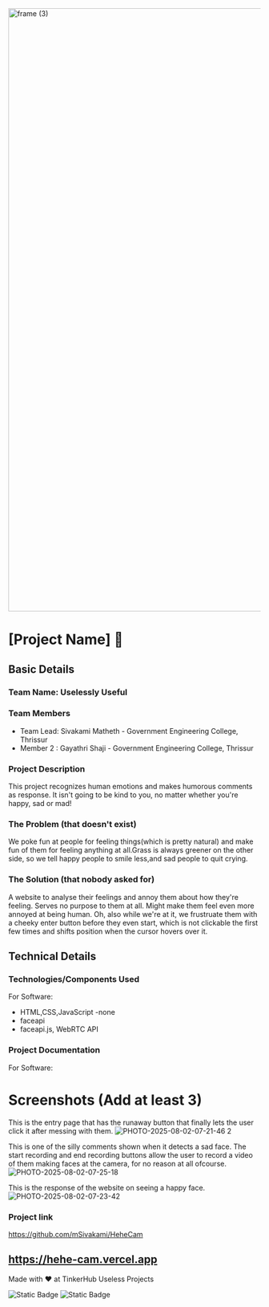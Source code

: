 <img width="3188" height="1202" alt="frame (3)" src="https://github.com/user-attachments/assets/517ad8e9-ad22-457d-9538-a9e62d137cd7" />



# [Project Name] 🎯


## Basic Details
### Team Name: Uselessly Useful


### Team Members
- Team Lead: Sivakami Matheth - Government Engineering College, Thrissur 
- Member 2 : Gayathri Shaji - Government Engineering College, Thrissur 

### Project Description
This project recognizes human emotions and makes humorous comments as response. It isn't going to be kind to you, no matter whether you're happy, sad or mad!


### The Problem (that doesn't exist)

We poke fun at people for feeling things(which is pretty natural) and make fun of them for feeling anything at all.Grass is always greener on the other side, so we tell happy people to smile less,and sad people to quit crying.

### The Solution (that nobody asked for)
A website to analyse their feelings and annoy them about how they're feeling. Serves no purpose to them at all. Might make them feel even more annoyed at being human.
Oh, also while we're at it, we frustruate them with a cheeky enter button before they even start, which is not clickable the first few times and shifts position when the cursor hovers over it.

## Technical Details
### Technologies/Components Used
For Software:
- HTML,CSS,JavaScript
-none
- faceapi
- faceapi.js, WebRTC API 





### Project Documentation
For Software:

# Screenshots (Add at least 3)

This is the entry page that has the runaway button that finally lets the user click it after messing with them.
![PHOTO-2025-08-02-07-21-46 2](https://github.com/user-attachments/assets/c4be5efd-32a2-46f1-b47d-cedb684e53a1)

This is one of the silly comments shown when it detects a sad face. The start recording and end recording buttons allow the user to record a video of them making faces at the camera, for no reason at all ofcourse.
![PHOTO-2025-08-02-07-25-18](https://github.com/user-attachments/assets/f3026279-a20f-48e0-b2e4-dbe545dfbaf8)

This is the response of the website on seeing a happy face.
![PHOTO-2025-08-02-07-23-42](https://github.com/user-attachments/assets/95fbac1f-daff-4a82-a6c1-bf26807584e0)

### Project link

https://github.com/mSivakami/HeheCam

https://hehe-cam.vercel.app
---
Made with ❤️ at TinkerHub Useless Projects 

![Static Badge](https://img.shields.io/badge/TinkerHub-24?color=%23000000&link=https%3A%2F%2Fwww.tinkerhub.org%2F)
![Static Badge](https://img.shields.io/badge/UselessProjects--25-25?link=https%3A%2F%2Fwww.tinkerhub.org%2Fevents%2FQ2Q1TQKX6Q%2FUseless%2520Projects)


